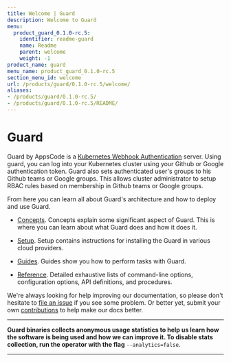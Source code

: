 ```yaml
---
title: Welcome | Guard
description: Welcome to Guard
menu:
  product_guard_0.1.0-rc.5:
    identifier: readme-guard
    name: Readme
    parent: welcome
    weight: -1
product_name: guard
menu_name: product_guard_0.1.0-rc.5
section_menu_id: welcome
url: /products/guard/0.1.0-rc.5/welcome/
aliases:
- /products/guard/0.1.0-rc.5/
- /products/guard/0.1.0-rc.5/README/
---
```


# Guard

Guard by AppsCode is a [Kubernetes Webhook Authentication](https://kubernetes.io/docs/admin/authentication/#webhook-token-authentication) server. Using guard, you can log into your Kubernetes cluster using your Github or Google authentication token. Guard also sets authenticated user's groups to his Github teams or Google groups. This allows cluster administrator to setup RBAC rules based on membership in Github teams or Google groups.

From here you can learn all about Guard's architecture and how to deploy and use Guard.

- [Concepts](/products/guard/0.1.0-rc.5/concepts/). Concepts explain some significant aspect of Guard. This is where you can learn about what Guard does and how it does it.

- [Setup](/products/guard/0.1.0-rc.5/setup/). Setup contains instructions for installing
  the Guard in various cloud providers.

- [Guides](/products/guard/0.1.0-rc.5/guides/). Guides show you how to perform tasks with Guard.

- [Reference](/products/guard/0.1.0-rc.5/reference/). Detailed exhaustive lists of
command-line options, configuration options, API definitions, and procedures.

We're always looking for help improving our documentation, so please don't hesitate to [file an issue](https://github.com/appscode/guard/issues/new) if you see some problem. Or better yet, submit your own [contributions](/products/guard/0.1.0-rc.5/CONTRIBUTING) to help
make our docs better.

---

**Guard binaries collects anonymous usage statistics to help us learn how the software is being used and how we can improve it. To disable stats collection, run the operator with the flag** `--analytics=false`.

---
